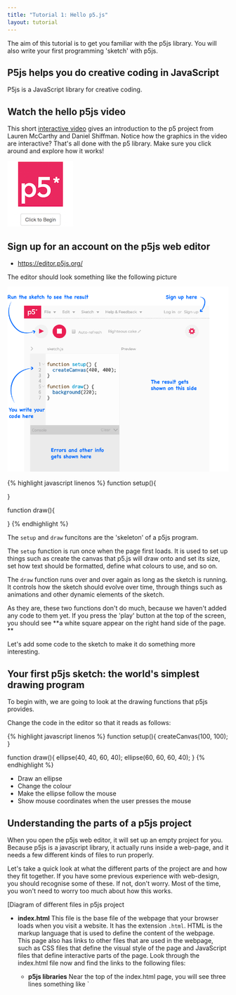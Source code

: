 ```yaml
---
title: "Tutorial 1: Hello p5.js"
layout: tutorial
---
```


<p class="lead">
  The aim of this tutorial is to get you familiar with the p5js library.
  You will also write your first programming 'sketch' with p5js.
</p>

## P5js helps you do creative coding in JavaScript

P5js is a JavaScript library for creative coding.

<!-- Idea for a 'what is' introductory interactive -->

## Watch the hello p5js video

This short [interactive video](http://hello.p5js.org/) gives an introduction
to the p5 project from Lauren McCarthy and Daniel Shiffman. Notice how the
graphics in the video are interactive? That's all done with the p5 library.
Make sure you click around and explore how it works!

[![hello.p5js.org](./images/hello-p5js-org.png)](http://hello.p5js.org)

<!-- TODO: I'd like to embed the hello p5js video but it requires an extra click.
<div class="video-container">
<iframe src="http://hello.p5js.org/" height="315" width="560" 
  allowfullscreen="" frameborder="0">
</div>
-->

## Sign up for an account on the p5js web editor

* <https://editor.p5js.org/>

The editor should look something like the following picture

![p5js web editor](./images/editor-p5js-parts.png)

{% highlight javascript linenos %}
function setup(){

}

function draw(){

}
{% endhighlight %}

The `setup` and `draw` funcitons are the 'skeleton' of a p5js program. 

The `setup` function is run once when the page first loads. It is used 
to set up things such as create the canvas that p5.js will draw 
onto and set its size, set how text should be formatted, define 
what colours to use, and so on. 

The `draw` function runs over and over again as long as the sketch is 
running. It controls how the sketch should evolve over time, through 
things such as animations and other dynamic elements of the sketch.


As they are, these two functions don't do much, because we haven't added any 
code to them yet. If you press the 'play' button at the top of the 
screen, you should see **a white square appear on the right hand side
of the page. **

Let's add some code to the sketch to make it do something more interesting.

## Your first p5js sketch: the world's simplest drawing program

<!-- P5js is a JavaScript library that makes it easy to make creative coding programs
that run in the browser. P5js provides a whole range of useful functions for 
things such as loading data, creating sound, responding to user input, interacting
with the HTML pages, and drawing.  -->

To begin with, we are going to look at the drawing functions that p5js provides. 

Change the code in the editor so that it reads as follows:

{% highlight javascript linenos %}
function setup(){
  createCanvas(100, 100);
}

function draw(){
  ellipse(40, 40, 60, 40);
  ellipse(60, 60, 60, 40);
}
{% endhighlight %}

<!-- Following draws a face.
  ellipse(50, 50, 100, 100);
  ellipse(20, 40, 10, 10);
  ellipse(80, 40, 10, 10);
  ellipse(50, 50, 40, 30);
  ellipse(50, 75, 40, 10);
-->

* Draw an ellipse
* Change the colour
* Make the ellipse follow the mouse
* Show mouse coordinates when the user presses the mouse

## Understanding the parts of a p5js project

When you open the p5js web editor, it will set up an empty project for you. 
Because p5js is a javascript library, it actually runs inside a web-page,
and it needs a few different kinds of files to run properly.  

Let's take a quick look at what the different parts of the project are and 
how they fit together. If you have some previous experience with web-design, 
you should recognise some of these. If not, don't worry. Most of the time, 
you won't need to worry too much about how this works.

[Diagram of different files in p5js project

* **index.html** This file is the base file of the webpage that your 
  browser loads when you visit a website. It has the extension `.html`. 
  HTML is the markup language that is used to define the content of the 
  webpage. This page also has links to other files that are used in 
  the webpage, such as CSS files that define the visual style of the page
  and JavaScript files that define interactive parts of the page. Look
  through the index.html file now and find the links to the following
  files:
  * **p5js libraries** Near the top of the index.html page, you will see three lines 
    something like `<script src="http://cdn.cloudflare.com/p5js/p5dom.js">.
    These are links to the three main parts of the p5dom library, which are
    the p5js main library, p5dom library, and p5sound library. If you don't
    need one of these, you can remove the link, but it doesn't hurt to leave
    it in there. If you want to add extra parts of the library, you add a line
    to the part that you want to reference.
  * **sketch.js** This is the JavaScript file where you will write the 
    main part of your p5js sketch. If you look in the index.html file, you
    will see that `sketch.js` is referenced there. Once your sketches become
    more complex, you will probably want to organise parts of your code into
    separate javascript files. You will link to these files in a similar way.

* **style definitions** In the default p5js web editor project, the `index.html`
  file contains a section that starts with `<style>`. This defines how the 
  page will be displayed. The code inside the `<style>` tags is CSS. This is a
  simple language for defining how content should be displayed in a webpage.
  * Find the part of the CSS where it says `background: #222222;` and change it to
    `background: #FF0000;`. Reload the page and the background should change
    from grey to red. You can change a range of aspects of the way the page is 
    displayed in this way.
  * If the styles used in your page become more complex, it can also be 
    useful to organise them into a separate file. In this case, you would
    create a file called `stylesheet.css` and create a link to this from `index.html`
    similar to how you link a javascript file.

### Other parts of the project you will see

* **data folder** It is often necessary to store additional resources that
  your sketch will use, such as images and data files. A convenient place
  to put these is in a folder called `data`. 

## Download an editor so you can code locally

* Visual Studio Code
* Atom
* SublimeText

## Check out these other resources for learning to code

* [resources]({{site.baseurl}}/resources)
* [books](https://p5js.org/books/)